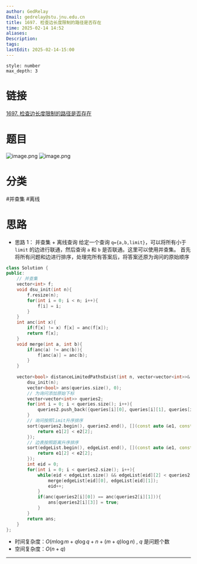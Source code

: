 ```yaml
---
author: GedRelay
Email: gedrelay@stu.jnu.edu.cn
title: 1697. 检查边长度限制的路径是否存在
time: 2025-02-14 14:52
aliases: 
Description: 
tags: 
lastEdit: 2025-02-14-15:00
---
```


```toc
style: number
max_depth: 3
```

# 链接
[1697. 检查边长度限制的路径是否存在](https://leetcode.cn/problems/checking-existence-of-edge-length-limited-paths/) 

# 题目
![image.png](https://ged-pic-bed.oss-cn-guangzhou.aliyuncs.com/img/202502141452936.png)
![image.png](https://ged-pic-bed.oss-cn-guangzhou.aliyuncs.com/img/202502141452444.png)


# 分类
#并查集 #离线 

# 思路
- 思路 1：
并查集 + 离线查询
给定一个查询 `q={a,b,limit}`，可以将所有小于 `limit` 的边进行联通，然后查询 `a` 和 `b` 是否联通。这里可以使用并查集。
首先将所有问题和边进行排序，处理完所有答案后，将答案还原为询问的原始顺序


```cpp
class Solution {
public:
	// 并查集
    vector<int> f;
    void dsu_init(int n){
        f.resize(n);
        for(int i = 0; i < n; i++){
            f[i] = i;
        }
    }
    int anc(int x){
        if(f[x] != x) f[x] = anc(f[x]);
        return f[x];
    }
    void merge(int a, int b){
        if(anc(a) != anc(b)){
            f[anc(a)] = anc(b);
        }
    }
    
    vector<bool> distanceLimitedPathsExist(int n, vector<vector<int>>& edgeList, vector<vector<int>>& queries) {
        dsu_init(n);
        vector<bool> ans(queries.size(), 0);
        // 为询问添加原始下标
        vector<vector<int>> queries2;
        for(int i = 0; i < queries.size(); i++){
            queries2.push_back({queries[i][0], queries[i][1], queries[i][2], i});
        }
        // 询问按照limit升序排序
        sort(queries2.begin(), queries2.end(), [](const auto &e1, const auto &e2){
            return e1[2] < e2[2];
        });
        // 边表按照距离升序排序
        sort(edgeList.begin(), edgeList.end(), [](const auto &e1, const auto &e2){
            return e1[2] < e2[2];
        });
        int eid = 0;
        for(int i = 0; i < queries2.size(); i++){
            while(eid < edgeList.size() && edgeList[eid][2] < queries2[i][2]){
                merge(edgeList[eid][0], edgeList[eid][1]);
                eid++;
            }
            if(anc(queries2[i][0]) == anc(queries2[i][1])){
                ans[queries2[i][3]] = true;
            }
        }
        return ans;
    }
};
```


- 时间复杂度：${O\left( m\log m+q\log q+n+\left( m+q \right) \log n \right)  }$ , ${q }$ 是问题个数
- 空间复杂度：${O\left( n+q \right)  }$ 


---

